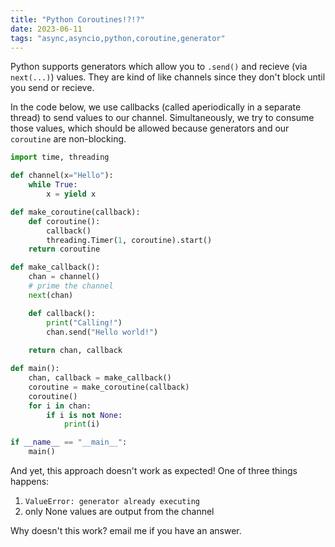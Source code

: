 ```yaml
---
title: "Python Coroutines!?!?"
date: 2023-06-11
tags: "async,asyncio,python,coroutine,generator" 
---
```

Python supports generators which allow you to `.send()` and recieve (via `next(...)`) values. They are kind of like channels since they don't block until you send or recieve.

In the code below, we use callbacks (called aperiodically in a separate thread) to send values to our channel. Simultaneously, we try to consume those values, which should be allowed because generators and our `coroutine` are non-blocking.

```python
import time, threading

def channel(x="Hello"):
    while True:
        x = yield x

def make_coroutine(callback):
    def coroutine():
        callback()
        threading.Timer(1, coroutine).start()
    return coroutine

def make_callback():
    chan = channel()
    # prime the channel
    next(chan)

    def callback():
        print("Calling!")
        chan.send("Hello world!")
    
    return chan, callback

def main():
    chan, callback = make_callback()
    coroutine = make_coroutine(callback)
    coroutine()
    for i in chan:
        if i is not None:
            print(i)

if __name__ == "__main__":
    main()
```

And yet, this approach doesn't work as expected! One of three things happens:

1. `ValueError: generator already executing`
2. only None values are output from the channel

Why doesn't this work? email me if you have an answer.